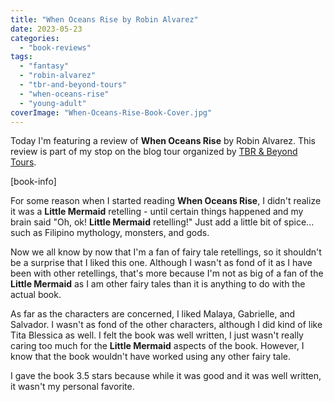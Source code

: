 ```yaml
---
title: "When Oceans Rise by Robin Alvarez"
date: 2023-05-23
categories: 
  - "book-reviews"
tags: 
  - "fantasy"
  - "robin-alvarez"
  - "tbr-and-beyond-tours"
  - "when-oceans-rise"
  - "young-adult"
coverImage: "When-Oceans-Rise-Book-Cover.jpg"
---
```


Today I'm featuring a review of **When Oceans Rise** by Robin Alvarez. This review is part of my stop on the blog tour organized by [TBR & Beyond Tours](https://tbrandbeyondtours.com/2023/04/08/tour-schedule-when-oceans-rise-by-robin-alvarez/).

\[book-info\]

For some reason when I started reading **When Oceans Rise**, I didn't realize it was a **Little Mermaid** retelling - until certain things happened and my brain said "Oh, ok! **Little Mermaid** retelling!" Just add a little bit of spice... such as Filipino mythology, monsters, and gods.

Now we all know by now that I'm a fan of fairy tale retellings, so it shouldn't be a surprise that I liked this one. Although I wasn't as fond of it as I have been with other retellings, that's more because I'm not as big of a fan of the **Little Mermaid** as I am other fairy tales than it is anything to do with the actual book.

As far as the characters are concerned, I liked Malaya, Gabrielle, and Salvador. I wasn't as fond of the other characters, although I did kind of like Tita Blessica as well. I felt the book was well written, I just wasn't really caring too much for the **Little Mermaid** aspects of the book. However, I know that the book wouldn't have worked using any other fairy tale.

I gave the book 3.5 stars because while it was good and it was well written, it wasn't my personal favorite.
